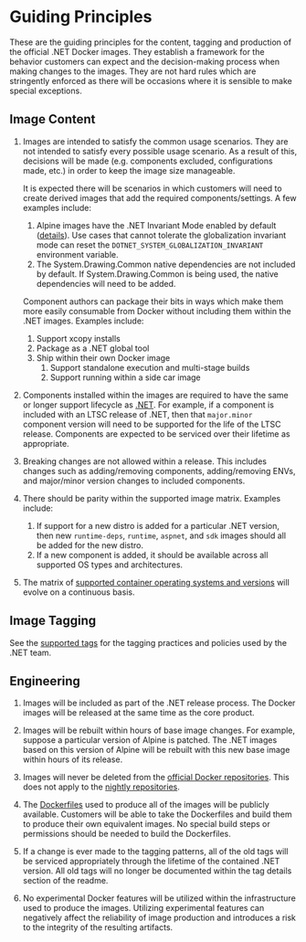 # Guiding Principles

These are the guiding principles for the content, tagging and production of the official .NET Docker images. They establish a framework for the behavior customers can expect and the decision-making process when making changes to the images. They are not hard rules which are stringently enforced as there will be occasions where it is sensible to make special exceptions.

## Image Content

1. Images are intended to satisfy the common usage scenarios. They are not intended to satisfy every possible usage scenario. As a result of this, decisions will be made (e.g. components excluded, configurations made, etc.) in order to keep the image size manageable.

    It is expected there will be scenarios in which customers will need to create derived images that add the required components/settings. A few examples include:

    1. Alpine images have the .NET Invariant Mode enabled by default ([details](https://github.com/dotnet/dotnet-docker/issues/371)). Use cases that cannot tolerate the globalization invariant mode can reset the `DOTNET_SYSTEM_GLOBALIZATION_INVARIANT` environment variable.
    1. The System.Drawing.Common native dependencies are not included by default. If System.Drawing.Common is being used, the native dependencies will need to be added.

    Component authors can package their bits in ways which make them more easily consumable from Docker without including them within the .NET images. Examples include:

    1. Support xcopy installs
    1. Package as a .NET global tool
    1. Ship within their own Docker image
        1. Support standalone execution and multi-stage builds
        1. Support running within a side car image

1. Components installed within the images are required to have the same or longer support lifecycle as [.NET](https://dotnet.microsoft.com/platform/support/policy/dotnet-core). For example, if a component is included with an LTSC release of .NET, then that `major.minor` component version will need to be supported for the life of the LTSC release. Components are expected to be serviced over their lifetime as appropriate.

1. Breaking changes are not allowed within a release. This includes changes such as adding/removing components, adding/removing ENVs, and major/minor version changes to included components.

1. There should be parity within the supported image matrix. Examples include:
    1. If support for a new distro is added for a particular .NET version, then new `runtime-deps`, `runtime`, `aspnet`, and `sdk` images should all be added for the new distro.
    1. If a new component is added, it should be available across all supported OS types and architectures.

1. The matrix of [supported container operating systems and versions](supported-platforms.md) will evolve on a continuous basis.

## Image Tagging

See the [supported tags](supported-tags.md) for the tagging practices and policies used by the .NET team.

## Engineering

1. Images will be included as part of the .NET release process. The Docker images will be released at the same time as the core product.

1. Images will be rebuilt within hours of base image changes. For example, suppose a particular version of Alpine is patched. The .NET images based on this version of Alpine will be rebuilt with this new base image within hours of its release.

1. Images will never be deleted from the [official Docker repositories](https://hub.docker.com/_/microsoft-dotnet/). This does not apply to the [nightly repositories](https://hub.docker.com/_/microsoft-dotnet-nightly).

1. The [Dockerfiles](https://github.com/dotnet/dotnet-docker/search?q=filename%3ADockerfile) used to produce all of the images will be publicly available. Customers will be able to take the Dockerfiles and build them to produce their own equivalent images. No special build steps or permissions should be needed to build the Dockerfiles.

1. If a change is ever made to the tagging patterns, all of the old tags will be serviced appropriately through the lifetime of the contained .NET version. All old tags will no longer be documented within the tag details section of the readme.

1. No experimental Docker features will be utilized within the infrastructure used to produce the images. Utilizing experimental features can negatively affect the reliability of image production and introduces a risk to the integrity of the resulting artifacts.
